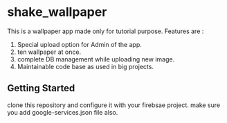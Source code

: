 # shake_wallpaper

This is a wallpaper app made only for tutorial purpose.
Features are :
1. Special upload option for Admin of the app.
2. ten wallpaper at once.
3. complete DB management while uploading new image.
4. Maintainable code base as used in big projects.

## Getting Started

clone this repository and configure it with your firebsae project.
make sure you add google-services.json file also.
